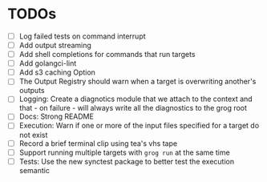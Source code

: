 # TODOs

- [ ] Log failed tests on command interrupt
- [ ] Add output streaming
- [ ] Add shell completions for commands that run targets
- [ ] Add golangci-lint
- [ ] Add s3 caching Option
- [ ] The Output Registry should warn when a target is overwriting another's outputs
- [ ] Logging: Create a diagnotics module that we attach to the context and that - on failure - will always write all the diagnostics to the grog root
- [ ] Docs: Strong README
- [ ] Execution: Warn if one or more of the input files specified for a target do not exist
- [ ] Record a brief terminal clip using tea's vhs tape
- [ ] Support running multiple targets with `grog run` at the same time
- [ ] Tests: Use the new synctest package to better test the execution semantic
